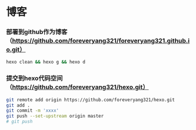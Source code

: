 # 博客

### 部署到github作为博客（https://github.com/foreveryang321/foreveryang321.github.io.git）
```bash
hexo clean && hexo g && hexo d
```

### 提交到hexo代码空间（https://github.com/foreveryang321/hexo.git）
```bash
git remote add origin https://github.com/foreveryang321/hexo.git
git add .
git commit -m 'xxxx'
git push --set-upstream origin master
# git push
```
